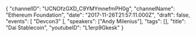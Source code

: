 {
    "channelID": "UCNOfzGXD_C9YMYmnefmPH0g",
    "channelName": "Ethereum Foundation",
    "date": "2017-11-26T21:57:11.000Z",
    "draft": false,
    "events": [
        "Devcon3"
    ],
    "speakers": ["Andy Milenius"],
    "tags": [],
    "title": "Dai Stablecoin",
    "youtubeID": "L1erp9Gkesk"
}
